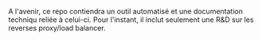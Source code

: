 A l'avenir, ce repo contiendra un outil automatisé et une documentation techniqu reliée à celui-ci.
Pour l'instant, il inclut seulement une R&D sur les reverses proxy/load balancer.

